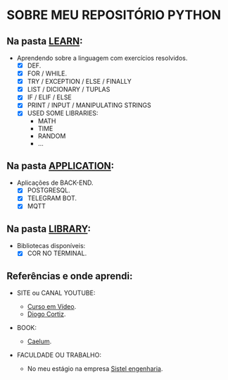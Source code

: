 # SOBRE MEU REPOSITÓRIO PYTHON
 
## Na pasta [LEARN](https://github.com/Mendes1302/Python-Learning/tree/master/Learn):
* Aprendendo sobre a linguagem com exercícios resolvidos.
	- [x] DEF.
	- [x] FOR / WHILE.
	- [x] TRY / EXCEPTION / ELSE / FINALLY
	- [x] LIST / DICIONARY / TUPLAS
	- [x] IF / ELIF / ELSE
	- [x] PRINT / INPUT / MANIPULATING STRINGS
	- [x] USED SOME LIBRARIES:
		* MATH
		* TIME
		* RANDOM
		* ...
 
## Na pasta [APPLICATION](https://github.com/Mendes1302/Python-Learning/tree/master/Application):
* Aplicações de BACK-END.
	- [x] POSTGRESQL.
	- [x] TELEGRAM BOT.
	- [x] MQTT

## Na pasta [LIBRARY](https://github.com/Mendes1302/Python-Learning/tree/master/Library):
* Bibliotecas disponíveis:
	- [x] COR NO TERMINAL.
  
## Referências e onde aprendi:
* SITE ou CANAL YOUTUBE:
	* [Curso em Vídeo](https://www.youtube.com/watch?v=nIHq1MtJaKs&list=PLHz_AreHm4dm6wYOIW20Nyg12TAjmMGT-).
	* [Diogo Cortiz](https://www.youtube.com/c/DiogoCortiz).
	
* BOOK:
	* [Caelum](https://www.caelum.com.br/apostila/apostila-python-orientacao-a-objetos.pdf).

* FACULDADE OU TRABALHO:
	* No meu estágio na empresa [Sistel engenharia](https://sistelengenharia.com.br/).
			
		
  
